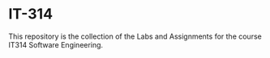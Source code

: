 # IT-314
This repository is the collection of the Labs and Assignments for the course IT314 Software Engineering.
